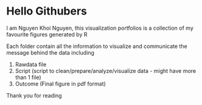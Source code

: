 # Hello Githubers
I am Nguyen Khoi Nguyen, this visualization portfolios is a collection of my favourite figures generated by R

Each folder contain  all the information to visualize and communicate the message behind the data including

1. Rawdata file
2. Script (script to clean/prepare/analyze/visualize data - might have more than 1 file)
3. Outcome (Final figure in pdf format) 

Thank you for reading

